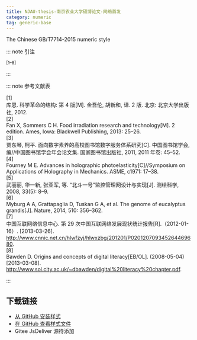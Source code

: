 ```yaml
---
title: NJAU-thesis-南京农业大学硕博论文-网络首发
category: numeric
tag: generic-base
---
```


<!-- 此文件由脚本自动生成，请勿手动修改！ -->

The Chinese GB/T7714-2015 numeric style


::: note 引注

<sup>[1–8]</sup>

:::



::: note 参考文献表

  <div class="csl-bib-body">
  <div class="csl-entry second-field-align-flush hangingindent-false " >
    <div class="csl-left-margin">[1]</div><div class="csl-right-inline">库恩. 科学革命的结构: 第 4 版[M]. 金吾伦, 胡新和, 译. 2 版. 北京: 北京大学出版社, 2012.</div>
  </div> 
  <div class="csl-entry second-field-align-flush hangingindent-false " >
    <div class="csl-left-margin">[2]</div><div class="csl-right-inline">Fan X, Sommers C H. Food irradiation research and technology[M]. 2 edition. Ames, Iowa: Blackwell Publishing, 2013: 25–26.</div>
  </div> 
  <div class="csl-entry second-field-align-flush hangingindent-false " >
    <div class="csl-left-margin">[3]</div><div class="csl-right-inline">贾东琴, 柯平. 面向数字素养的高校图书馆数字服务体系研究[C]. 中国图书馆学会, 编//中国图书馆学会年会论文集. 国家图书馆出版社, 2011, 2011 年卷: 45–52.</div>
  </div> 
  <div class="csl-entry second-field-align-flush hangingindent-false " >
    <div class="csl-left-margin">[4]</div><div class="csl-right-inline">Fourney M E. Advances in holographic photoelasticity[C]//Symposium on Applications of Holography in Mechanics. ASME, c1971: 17–38.</div>
  </div> 
  <div class="csl-entry second-field-align-flush hangingindent-false " >
    <div class="csl-left-margin">[5]</div><div class="csl-right-inline">武丽丽, 华一新, 张亚军, 等. “北斗一号”监控管理网设计与实现[J]. 测绘科学, 2008, 33(5): 8–9.</div>
  </div> 
  <div class="csl-entry second-field-align-flush hangingindent-false " >
    <div class="csl-left-margin">[6]</div><div class="csl-right-inline">Myburg A A, Grattapaglia D, Tuskan G A, et al. The genome of eucalyptus grandis[J]. Nature, 2014, 510: 356–362.</div>
  </div> 
  <div class="csl-entry second-field-align-flush hangingindent-false " >
    <div class="csl-left-margin">[7]</div><div class="csl-right-inline">中国互联网络信息中心. 第 29 次中国互联网络发展现状统计报告[R].（2012-01-16）. [2013-03-26]. <a href="http://www.cnnic.net.cn/hlwfzyj/hlwxzbg/201201/P020120709345264469680">http://www.cnnic.net.cn/hlwfzyj/hlwxzbg/201201/P020120709345264469680</a>.</div>
  </div> 
  <div class="csl-entry second-field-align-flush hangingindent-false " >
    <div class="csl-left-margin">[8]</div><div class="csl-right-inline">Bawden D. Origins and concepts of digital literacy[EB/OL]. (2008-05-04)[2013-03-08]. <a href="http://www.soi.city.ac.uk/~dbawden/digital%20literacy%20chapter.pdf">http://www.soi.city.ac.uk/~dbawden/digital%20literacy%20chapter.pdf</a>.</div>
  </div> 
  </div>


:::

<!-- more --> 

## 下载链接

- [从 GitHub 安装样式](https://github.com/zotero-cn/styles/./raw/main/src/408njau-thesis-online-first/408njau-thesis-online-first.csl) 
- [在 GitHub 查看样式文件](https://github.com/zotero-cn/styles/./tree/main/src/408njau-thesis-online-first/408njau-thesis-online-first.csl) 
- Gitee JsDeliver 源待添加

